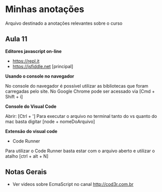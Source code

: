 # Minhas anotações

Arquivo destinado a anotações relevantes sobre o curso

## Aula 11

**Editores javascript on-line**

- https://repl.it
- https://jsfiddle.net  [principal]


**Usando o console no navegador**

No console do navegador é possível utilizar as bibliotecas que foram carregadas pelo site.
No Google Chrome pode ser acessado via [Cmd + Shift + i]

**Console do Visual Code**

Abrir: [Ctrl + ']
Para executar o arquivo no terminal tanto do vs quanto do mac basta digitar [node + nomeDoArquivo]

**Extensão do visual code**

- Code Runner

Para utilizar o Code Runner basta estar com o arquivo aberto e utilizar o atalho [ctrl + alt + N]

## Notas Gerais

- Ver videos sobre EcmaScript no canal http://cod3r.com.br

